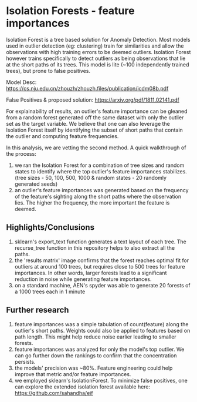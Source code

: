 # Isolation Forests - feature importances

Isolation Forest is a tree based solution for Anomaly Detection. Most models used in outlier detection (eg: clustering) train for similarities and allow the observations with high training errors to be deemed outliers. Isolation Forest however trains specifically to detect outliers as being observations that lie at the short paths of its trees. This model is lite (~100 independently trained trees), but prone to false positives. 

Model Desc: https://cs.nju.edu.cn/zhouzh/zhouzh.files/publication/icdm08b.pdf

False Positives & proposed solution: https://arxiv.org/pdf/1811.02141.pdf

For explainability of results, an outlier's feature importance can be gleaned from a random forest generated off the same dataset with only the outlier set as the target variable. We believe that one can also leverage the Isolation Forest itself by identifying the subset of short paths that contain the outlier and computing feature frequencies.

In this analysis, we are vetting the second method. A quick walkthrough of the process:
1) we ran the Isolation Forest for a combination of tree sizes and random states to identify where the top outlier's feature importances stabilizes.
    (tree sizes - 50, 100, 500, 1000 & random states - 20 randomly generated seeds)
2) an outlier's feature importances was generated based on the frequency of the feature's sighting along the short paths where the observation lies. The higher the frequency, the more important the feature is deemed.

## Highlights/Conclusions
1) sklearn's export_text function generates a text layout of each tree. The recurse_tree function in this repository helps to also extract all the paths.
2) the 'results matrix' image confirms that the forest reaches optimal fit for outliers at around 100 trees, but requires close to 500 trees for feature importances. In other words, larger forests lead to a significant reduction in noise while generating feature importances.
3) on a standard machine, AEN's spyder was able to generate 20 forests of a 1000 trees each in 1 minute


## Further research
1) feature importances was a simple tabulation of count(feature) along the outlier's short paths. Weights could also be applied to features based on path length. This might help reduce noise earlier leading to smaller forests.
2) feature importances was analyzed for only the model's top outlier. We can go further down the rankings to confirm that the concentration persists.
3) the models' precision was ~80%. Feature engineering could help improve that metric and/or feature importances.
4) we employed sklearn's IsolationForest. To minimize false positives, one can explore the extended isolation forest available here: https://github.com/sahandha/eif
